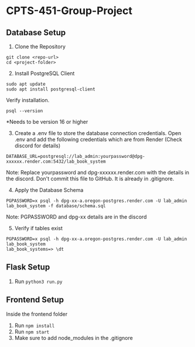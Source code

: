 # CPTS-451-Group-Project
## Database Setup
1. Clone the Repository
```
git clone <repo-url>
cd <project-folder>
```

2. Install PostgreSQL Client
```
sudo apt update
sudo apt install postgresql-client
```
Verify installation.
```
psql --version
```
*Needs to be version 16 or higher

3.  Create a .env file to store the database connection credentials. Open .env and add the following credentials which are from Render (Check discord for details)
```
DATABASE_URL=postgresql://lab_admin:yourpassword@dpg-xxxxxx.render.com:5432/lab_book_system
```
Note: Replace yourpassword and dpg-xxxxxx.render.com with the details in the discord. Don't commit this file to GitHub. It is already in .gitignore.

4. Apply the Database Schema
```
PGPASSWORD=x psql -h dpg-xx-a.oregon-postgres.render.com -U lab_admin lab_book_system -f database/schema.sql
```
Note: PGPASSWORD and dpg-xx details are in the discord

5. Verify if tables exist
```
PGPASSWORD=x psql -h dpg-xx-a.oregon-postgres.render.com -U lab_admin lab_book_system
lab_book_systems=> \dt
```

## Flask Setup
1. Run `python3 run.py`

## Frontend Setup
Inside the frontend folder
1. Run `npm install`
2. Run `npm start`
3. Make sure to add node_modules in the .gitignore
